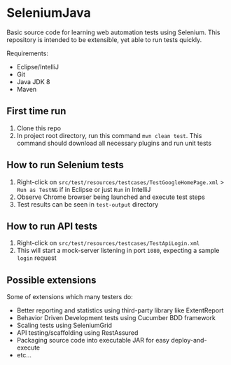 # SeleniumJava
Basic source code for learning web automation tests using Selenium. This repository is intended to be extensible, yet able to run tests quickly.

Requirements:
- Eclipse/IntelliJ
- Git
- Java JDK 8
- Maven

## First time run
1. Clone this repo
2. In project root directory, run this command `mvn clean test`. This command should download all necessary plugins and run unit tests

## How to run Selenium tests
1. Right-click on `src/test/resources/testcases/TestGoogleHomePage.xml` > `Run as TestNG` if in Eclipse or just `Run` in IntelliJ
2. Observe Chrome browser being launched and execute test steps 
3. Test results can be seen in `test-output` directory

## How to run API tests
1. Right-click on `src/test/resources/testcases/TestApiLogin.xml`
2. This will start a mock-server listening in port `1080`, expecting a sample `login` request

## Possible extensions
Some of extensions which many testers do:
- Better reporting and statistics using third-party library like ExtentReport
- Behavior Driven Development tests using Cucumber BDD framework
- Scaling tests using SeleniumGrid
- API testing/scaffolding using RestAssured
- Packaging source code into executable JAR for easy deploy-and-execute
- etc...